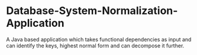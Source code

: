 # Database-System-Normalization-Application
A Java based application which takes functional dependencies as input and can identify the keys, highest normal form and can decompose it further.
